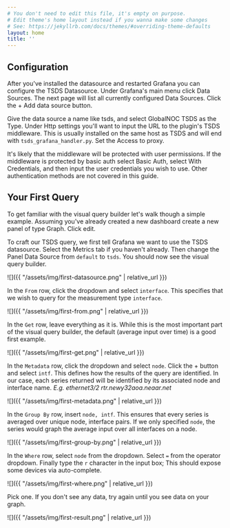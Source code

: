```yaml
---
# You don't need to edit this file, it's empty on purpose.
# Edit theme's home layout instead if you wanna make some changes
# See: https://jekyllrb.com/docs/themes/#overriding-theme-defaults
layout: home
title: ''
---
```


## Configuration

After you've installed the datasource and restarted Grafana you can
configure the TSDS Datasource. Under Grafana's main menu click Data
Sources. The next page will list all currently configured Data
Sources. Click the + Add data source button.

Give the data source a name like tsds, and select GlobalNOC TSDS as
the Type. Under Http settings you'll want to input the URL to the
plugin's TSDS middleware. This is usually installed on the same host
as TSDS and will end with `tsds_grafana_handler.py`. Set the Access to
proxy.

It's likely that the middleware will be protected with user
permissions. If the middleware is protected by basic auth select Basic
Auth, select With Credentials, and then input the user credentials you
wish to use. Other authentication methods are not covered in this
guide.

## Your First Query

To get familiar with the visual query builder let's walk though a
simple example. Assuming you've already created a new dashboard create
a new panel of type Graph. Click edit.

To craft our TSDS query, we first tell Grafana we want to use the TSDS
datasource. Select the Metrics tab if you haven't already. Then change
the Panel Data Source from `default` to `tsds`. You should now see the
visual query builder.

![]({{ "/assets/img/first-datasource.png" | relative_url }})

In the `From` row, click the dropdown and select `interface`. This
specifies that we wish to query for the measurement type `interface`.

![]({{ "/assets/img/first-from.png" | relative_url }})

In the `Get` row, leave everything as it is. While this is the most
important part of the visual query builder, the default (average input
over time) is a good first example.

![]({{ "/assets/img/first-get.png" | relative_url }})

In the `Metadata` row, click the dropdown and select `node`. Click
the + button and select `intf`. This defines how the results of the
query are identified. In our case, each series returned will be
identified by its associated node and interface
name. *E.g. ethernet3/2 rtr.newy32aoa.neaar.net*

![]({{ "/assets/img/first-metadata.png" | relative_url }})

In the `Group By` row, insert `node, intf`. This ensures that every
series is averaged over unique node, interface pairs. If we only
specified `node`, the series would graph the average input over all
interfaces on a node.

![]({{ "/assets/img/first-group-by.png" | relative_url }})

In the `Where` row, select `node` from the dropdown. Select `=` from
the operator dropdown. Finally type the `r` character in the input
box; This should expose some devices via auto-complete.

![]({{ "/assets/img/first-where.png" | relative_url }})

Pick one. If you don't see any data, try again until you see data on
your graph.

![]({{ "/assets/img/first-result.png" | relative_url }})
